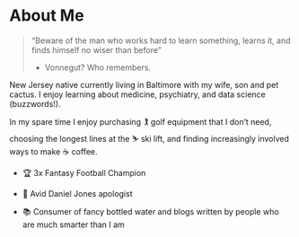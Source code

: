 # About Me

>“Beware of the man who works hard to learn something, learns it, and finds himself no wiser than before” 
>- Vonnegut? Who remembers. 

New Jersey native currently living in Baltimore with my wife, son and pet cactus. I enjoy learning about medicine, psychiatry, and data science (buzzwords!). 

In my spare time I enjoy purchasing :golfing: golf equipment that I don’t need, choosing the longest lines at the :skier: ski lift, and finding increasingly involved ways to make :coffee: coffee. 

- :trophy: 3x Fantasy Football Champion

- :football: Avid Daniel Jones apologist

- :books: Consumer of fancy bottled water and blogs written by people who are much smarter than I am
